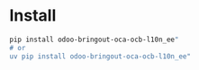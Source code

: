 # Install

```bash
pip install odoo-bringout-oca-ocb-l10n_ee"
# or
uv pip install odoo-bringout-oca-ocb-l10n_ee"
```
